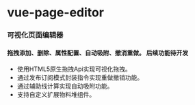 # vue-page-editor

### 可视化页面编辑器

#### 拖拽添加、删除、属性配置、自动吸附、撤消重做。 后续功能待开发
- 使用HTML5原生拖拽Api实现可视化拖拽。
- 通过发布订阅模式封装指令实现重做撤销功能。 
- 通过辅助线计算实现自动吸附功能。
- 支持自定义扩展物料堆组件。
